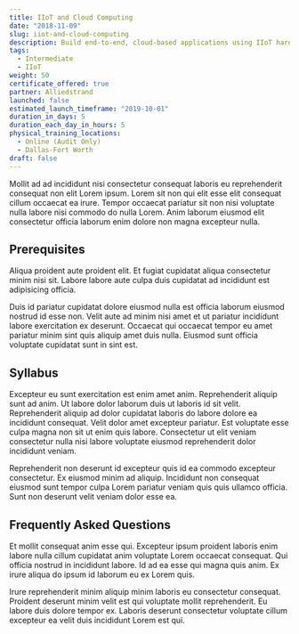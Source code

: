```yaml
---
title: IIoT and Cloud Computing
date: "2018-11-09"
slug: iiot-and-cloud-computing
description: Build end-to-end, cloud-based applications using IIoT hardware and protocols.
tags:
  - Intermediate
  - IIoT
weight: 50
certificate_offered: true
partner: Alliedstrand
launched: false
estimated_launch_timeframe: "2019-10-01"
duration_in_days: 5
duration_each_day_in_hours: 5
physical_training_locations:
  - Online (Audit Only)
  - Dallas-Fort Worth
draft: false
---
```


Mollit ad ad incididunt nisi consectetur consequat laboris eu reprehenderit consequat non elit Lorem ipsum. Lorem sit non qui elit esse elit consequat cillum occaecat ea irure. Tempor occaecat pariatur sit non nisi voluptate nulla labore nisi commodo do nulla Lorem. Anim laborum eiusmod elit consectetur officia laborum enim dolore non magna excepteur nulla.

## Prerequisites

Aliqua proident aute proident elit. Et fugiat cupidatat aliqua consectetur minim nisi sit. Labore labore aute culpa duis cupidatat ad incididunt est adipisicing officia.

Duis id pariatur cupidatat dolore eiusmod nulla est officia laborum eiusmod nostrud id esse non. Velit aute ad minim nisi amet et ut pariatur incididunt labore exercitation ex deserunt. Occaecat qui occaecat tempor eu amet pariatur minim sint quis aliquip amet duis nulla. Eiusmod sunt officia voluptate cupidatat sunt in sint est.

## Syllabus

Excepteur eu sunt exercitation est enim amet anim. Reprehenderit aliquip sunt ad anim. Ut labore dolor laborum duis ut laboris id sit velit. Reprehenderit aliquip ad dolor cupidatat laboris do labore dolore ea incididunt consequat. Velit dolor amet excepteur pariatur. Est voluptate esse culpa magna non sit ut enim quis labore. Consectetur ut elit veniam consectetur nulla nisi labore voluptate eiusmod reprehenderit dolor incididunt veniam.

Reprehenderit non deserunt id excepteur quis id ea commodo excepteur consectetur. Ex eiusmod minim ad aliquip. Incididunt non consequat eiusmod sunt tempor culpa Lorem pariatur veniam quis quis ullamco officia. Sunt non deserunt velit veniam dolor esse ea.

## Frequently Asked Questions

Et mollit consequat anim esse qui. Excepteur ipsum proident laboris enim labore nulla cillum cupidatat anim voluptate Lorem occaecat consequat. Qui officia nostrud in incididunt labore. Id ad ea esse qui magna quis anim. Ex irure aliqua do ipsum id laborum eu ex Lorem quis.

Irure reprehenderit minim aliquip minim laboris eu consectetur consequat. Proident deserunt minim velit est qui voluptate mollit reprehenderit. Eu labore duis dolore tempor ex. Laboris deserunt consectetur voluptate cillum excepteur ea velit duis incididunt Lorem est qui.
